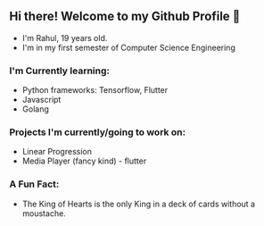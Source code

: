 ## Hi there! Welcome to my Github Profile 👋

- I'm Rahul, 19 years old.
- I'm in my first semester of Computer Science Engineering

### I'm Currently learning:
- Python frameworks: Tensorflow, Flutter
- Javascript
- Golang

### Projects I'm currently/going to work on:
- Linear Progression
- Media Player (fancy kind) - flutter

### A Fun Fact:
- The King of Hearts is the only King in a deck of cards without a moustache.
